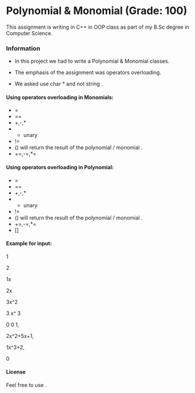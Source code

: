 <H1> Polynomial & Monomial (Grade: 100)</h1>

This assignment is writing in C++ in OOP class as part of my B.Sc degree in Computer Science.

<h3>Information</h3>

* In this project we had to write a Polynomial & Monomial classes.

* The emphasis of the assignment was operators overloading. 

* We asked use  char * and not string .

<h4>Using operators overloading in Monomials:</h4>

* =
* ==
* +,-,*
* - unary
* !=
* () will return the result of the polynomial / monomial .
* +=,-=,*=

<h4>Using operators overloading in Polynomial:</h4>

* =
* ==
* +,-,*
* - unary
* !=
* () will return the result of the polynomial / monomial .
* +=,-=,*=
* [] 


<h4>Example for input:</h4>
1

2 

1x

2x

3x^2

3 x^ 3 

0 0 1, 

2x^2+5x+1,

1x^3+2,

0

<h4>License</h4>
Feel free to use .

